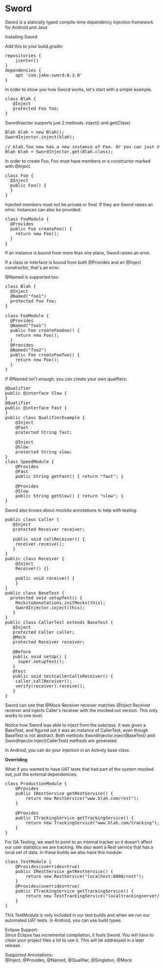 # Sword
Sword is a statically typed compile-time dependency injection framework for Android and Java 

Installing Sword

Add this to your build.gradle:

<pre>
repositories {
	jcenter()
}
dependencies {
    apt 'com.jake:sword:0.3.0'
}
</pre>

In order to show you how Sword works, let's start with a simple example.

<pre>
class Blah {
   @Inject
   protected Foo foo;
}
</pre>
SwordInjector supports just 2 methods. inject() and get(Class)
<pre>
Blah blah = new Blah();
SwordInjector.inject(blah);

// blah.foo now has a new instance of Foo. Or you can just do:
Blah blah = SwordInjector.get(Blah.class);
</pre>
In order to create Foo, Foo must have members or a constructor marked with @Inject.

<pre>
class Foo {
  @Inject
  public Foo() {
  }
}
</pre>

Injected members must not be private or final. If they are Sword raises an error.
Instances can also be provided:

<pre>
class FooModule {
  @Provides
  public Foo createFoo() {
    return new Foo();
  }
}
</pre>

If an instance is bound from more than one place, Sword raises an error. 

If a class or interface is bound from both @Provides and an @Inject constructor, that's an error. 

@Named is supported too:
<pre>
class Blah {
  @Inject
  @Named("foo1")
  protected Foo foo;
}

class FooModule {
  @Provides
  @Named("foo1")
  public Foo createFooOne() {
    return new Foo();
  }
  @Provides
  @Named("foo2")
  public Foo createFooTwo() {
    return new Foo();
  }
}
</pre>

If @Named isn't enough, you can create your own qualifiers:
<pre>
@Qualifier
public @interface Slow {
}
@Qualifier
public @interface Fast {
}
public class QualifierExample {
	@Inject
	@Fast
	protected String fast;
	
	@Inject
	@Slow
	protected String slow;
}
class SpeedModule {
	@Provides
	@Fast
	public String getFast() { return "fast"; }
	
	@Provides
	@Slow
	public String getSlow() { return "slow"; }
}
</pre>

Sword also knows about mockito annotations to help with testing:

<pre>
public class Caller {
   @Inject
   protected Receiver receiver;
	
   public void callReceiver() {
	receiver.receive();
   }
}
public class Receiver {
	@Inject
	Receiver() {}

	public void receive() {
	}
}
public class BaseTest {
  protected void setupTest() {
	MockitoAnnotations.initMocks(this);
	SwordInjector.inject(this);
   }
}
public class CallerTest extends BaseTest {
   @Inject
   protected Caller caller;
   @Mock
   protected Receiver receiver;

   @Before
   public void setUp() {
     super.setupTest();
   }
   @Test
   public void testCallerCallsReceiver() {
	caller.callReceiver();
	verify(receiver).receive();
   }
}
</pre>

Sword can see that @Mock Receiver receiver matches @Inject Receiver receiver and injects Caller's receiver with the mocked out version. This only works to one level.

Notice how Sword was able to inject from the subclass. It was given a BaseTest, and figured out it was an instance of CallerTest, even though BaseTest is not abstract. Both methods SwordInjector.inject(BaseTest) and SwordInjector.inject(CallerTest) methods are generated.

In Android, you can do your injection in an Activity base class.

<p><strong>Overriding</strong></p>
What if you wanted to have UAT tests that had part of the system mocked out, just the external dependencies.

<pre>
class ProductionModule {
	@Provides
	public IRestService getRestService() {
		return new RestService("www.blah.com/rest");
	}

	@Provides
	public ITrackingService getTrackingService() {
		return new TrackingService("www.blah.com/tracking");
	}
}
</pre>

For QA Testing, we want to point to an internal tracker so it doesn't affect our user statistics we are tracking. We also want a Rest service that has a local set of data. In these builds we also have this module:

<pre>
class TestModule {
	@Provides(overrides=true)
	public IRestService getRestService() {
		return new RestService("localhost:8080/rest");
	}
	@Provides(overrides=true)
	public ITrackingService getTrackingService() {
		return new TestTrackingService("localtrackingserver/tracking");
	}
}
</pre>

This TestModule is only included in our test builds and when we run our automated UAT tests. In Android, you can use build types.

Eclipse Support:<br />
Since Eclipse has incremental compilation, it fools Sword. You will have to clean your project files a lot to use it. This will be addressed in a later release.

Supported Annotations:<br />
  @Inject, @Provides, @Named, @Qualifier, @Singleton, @Mock
